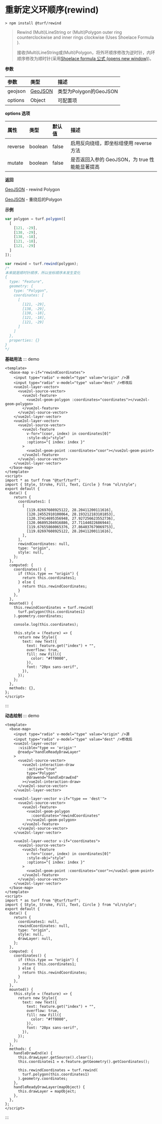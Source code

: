 # 重新定义环顺序(rewind)

```
> npm install @turf/rewind
```



> Rewind (Multi)LineString or (Multi)Polygon outer ring counterclockwise and inner rings clockwise (Uses Shoelace Formula ).
>
> 接收(Multi)LineString或(Multi)Polygon，将外环顺序修改为逆时针，内环顺序修改为顺时针(采用[Shoelace formula 公式 (opens new window)](https://blog.csdn.net/zhangll98/article/details/84150535))。

**参数**

| 参数    | 类型                                     | 描述                   |
| :------ | :--------------------------------------- | :--------------------- |
| geojson | [GeoJSON](../other/type.html#allgeojson) | 类型为Polygon的GeoJSON |
| options | Object                                   | 可配置项               |

**options 选项**

| 属性    | 类型    | 默认值 | 描述                                           |
| :------ | :------ | :----- | :--------------------------------------------- |
| reverse | boolean | false  | 启用反向绕组，即坐标组使用 reverse 方法        |
| mutate  | boolean | false  | 是否返回入参的 GeoJSON，为 true 性能能显著提高 |

**返回**

[GeoJSON](../other/type.html#allgeojson) - rewind Polygon

[GeoJSON](../other/type.html#allgeojson) - 重绕后的Polygon

**示例**

```js
var polygon = turf.polygon([
  [
    [121, -29],
    [138, -29],
    [138, -18],
    [121, -18],
    [121, -29]
  ]
]);

var rewind = turf.rewind(polygon);
/*
本来就是顺时针顺序，所以坐标顺序未发生变化
{
  type: "Feature",
  geometry: {
    type: "Polygon",
    coordinates: [
      [
        [121, -29],
        [138, -29],
        [138, -18],
        [121, -18],
        [121, -29]
      ]
    ]
  },
  properties: {}
}
*/
```

**基础用法**
::: demo

```vue
<template>
  <base-map v-if="rewindCoordinates">
    <input type="radio" v-model="type" value="origin" />源
    <input type="radio" v-model="type" value="dest" />修改后
    <vue2ol-layer-vector>
      <vue2ol-source-vector>
        <vue2ol-feature>
          <vue2ol-geom-polygon :coordinates="coordinates"></vue2ol-geom-polygon>
        </vue2ol-feature>
      </vue2ol-source-vector>
    </vue2ol-layer-vector>
    <vue2ol-layer-vector>
      <vue2ol-source-vector>
        <vue2ol-feature
          v-for="(coor, index) in coordinates[0]"
          :style-obj="style"
          :options="{ index: index }"
        >
          <vue2ol-geom-point :coordinates="coor"></vue2ol-geom-point>
        </vue2ol-feature>
      </vue2ol-source-vector>
    </vue2ol-layer-vector>
  </base-map>
</template>
<script>
import * as turf from "@turf/turf";
import { Style, Stroke, Fill, Text, Circle } from "ol/style";
export default {
  data() {
    return {
      coordinates1: [
        [
          [119.82697608925122, 28.20411200111616],
          [120.24552910100064, 28.193212183101853],
          [120.37414695356948, 27.927256623552736],
          [120.06895204916886, 27.71144022686944],
          [119.67655860065376, 27.864037679069753],
          [119.82697608925122, 28.20411200111616],
        ],
      ],
      rewindCoordinates: null,
      type: "origin",
      style: null,
    };
  },
  computed: {
    coordinates() {
      if (this.type == "origin") {
        return this.coordinates1;
      } else {
        return this.rewindCoordinates;
      }
    },
  },
  mounted() {
    this.rewindCoordinates = turf.rewind(
      turf.polygon(this.coordinates1)
    ).geometry.coordinates;

    console.log(this.coordinates);

    this.style = (feature) => {
      return new Style({
        text: new Text({
          text: feature.get("index") + "",
          overflow: true,
          fill: new Fill({
            color: "#ff0000",
          }),
          font: "20px sans-serif",
        }),
      });
    };
  },
  methods: {},
};
</script>
```

:::

**动态绘制**
::: demo

```vue
<template>
  <base-map>
    <input type="radio" v-model="type" value="origin" />源
    <input type="radio" v-model="type" value="dest" />修改后
    <vue2ol-layer-vector
      :visible="type == 'origin'"
      @ready="handleReadyDrawLayer"
    >
      <vue2ol-source-vector>
        <vue2ol-interaction-draw
          :active="true"
          type="Polygon"
          @drawend="handleDrawEnd"
        ></vue2ol-interaction-draw>
      </vue2ol-source-vector>
    </vue2ol-layer-vector>

    <vue2ol-layer-vector v-if="type == 'dest'">
      <vue2ol-source-vector>
        <vue2ol-feature>
          <vue2ol-geom-polygon
            :coordinates="rewindCoordinates"
          ></vue2ol-geom-polygon>
        </vue2ol-feature>
      </vue2ol-source-vector>
    </vue2ol-layer-vector>

    <vue2ol-layer-vector v-if="coordinates">
      <vue2ol-source-vector>
        <vue2ol-feature
          v-for="(coor, index) in coordinates[0]"
          :style-obj="style"
          :options="{ index: index }"
        >
          <vue2ol-geom-point :coordinates="coor"></vue2ol-geom-point>
        </vue2ol-feature>
      </vue2ol-source-vector>
    </vue2ol-layer-vector>
  </base-map>
</template>
<script>
import * as turf from "@turf/turf";
import { Style, Stroke, Fill, Text, Circle } from "ol/style";
export default {
  data() {
    return {
      coordinates1: null,
      rewindCoordinates: null,
      type: "origin",
      style: null,
      drawLayer: null,
    };
  },
  computed: {
    coordinates() {
      if (this.type == "origin") {
        return this.coordinates1;
      } else {
        return this.rewindCoordinates;
      }
    },
  },
  mounted() {
    this.style = (feature) => {
      return new Style({
        text: new Text({
          text: feature.get("index") + "",
          overflow: true,
          fill: new Fill({
            color: "#ff0000",
          }),
          font: "20px sans-serif",
        }),
      });
    };
  },
  methods: {
    handleDrawEnd(e) {
      this.drawLayer.getSource().clear();
      this.coordinates1 = e.feature.getGeometry().getCoordinates();

      this.rewindCoordinates = turf.rewind(
        turf.polygon(this.coordinates1)
      ).geometry.coordinates;
    },
    handleReadyDrawLayer(mapObject) {
      this.drawLayer = mapObject;
    },
  },
};
</script>
```

:::
